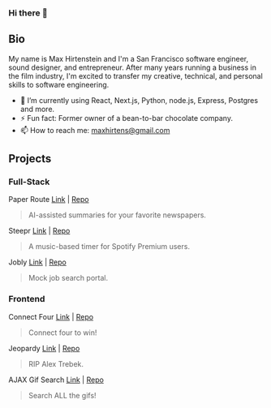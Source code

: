 ### Hi there 👋

## Bio
My name is Max Hirtenstein and I'm a San Francisco software engineer, sound designer, and entrepreneur. After many years running a business in the film industry, I'm excited to transfer my creative, technical, and personal skills to software engineering.

- 🌱 I’m currently using React, Next.js, Python, node.js, Express, Postgres and more.
- ⚡ Fun fact: Former owner of a bean-to-bar chocolate company.
- 📫 How to reach me: maxhirtens@gmail.com

## Projects

### Full-Stack
Paper Route [Link](https://paper-route.app/) | [Repo](https://github.com/maxhirtens/paper-route)
> AI-assisted summaries for your favorite newspapers.

Steepr [Link](https://steepr.onrender.com/) | [Repo](https://github.com/maxhirtens/steepr)
> A music-based timer for Spotify Premium users.

Jobly [Link](https://max-react-jobly.onrender.com/) | [Repo](https://github.com/maxhirtens/react-jobly)
> Mock job search portal.

### Frontend
Connect Four [Link](https://maxhirtens.github.io/connect-four/) | [Repo](https://github.com/maxhirtens/connect-four)
> Connect four to win!

Jeopardy [Link](https://maxhirtens.github.io/jeopardy/) | [Repo](https://github.com/maxhirtens/jeopardy)
> RIP Alex Trebek.

AJAX Gif Search [Link](https://maxhirtens.github.io/ajax-giphy-party/) | [Repo](https://github.com/maxhirtens/ajax-giphy-party)
> Search ALL the gifs!

<!--
**maxhirtens/maxhirtens** is a ✨ _special_ ✨ repository because its `README.md` (this file) appears on your GitHub profile.

Here are some ideas to get you started:

- 🔭 I’m currently working on ...
- 🌱 I’m currently learning ...
- 👯 I’m looking to collaborate on ...
- 🤔 I’m looking for help with ...
- 💬 Ask me about ...
- 📫 How to reach me: ...
- 😄 Pronouns: ...
- ⚡ Fun fact: ...
-->
